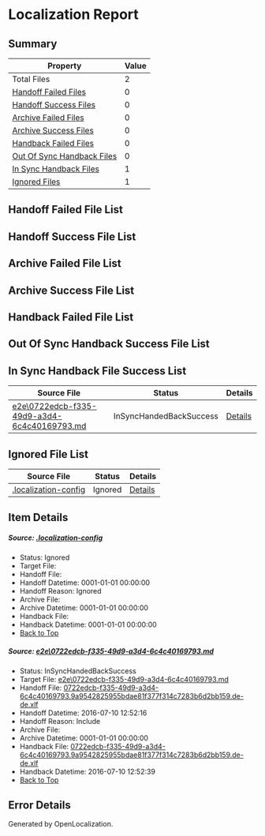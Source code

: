 # <a name='report-top'></a> Localization Report

## Summary
 Property | Value 
 -------- | ----- 
 Total Files | 2
[ Handoff Failed Files ](#handoff-failed-list)| 0
[ Handoff Success Files ](#handoff-success-list)| 0
[ Archive Failed Files ](#archive-failed-list)| 0
[ Archive Success Files ](#archive-success-list)| 0
[ Handback Failed Files ](#handback-failed-list)| 0
[ Out Of Sync Handback Files ](#outofsync-handback-success-list)| 0
[ In Sync Handback Files ](#insync-handback-success-list)| 1
[ Ignored Files ](#ignored-list)| 1

## <a name='handoff-failed-list'></a> Handoff Failed File List

## <a name='handoff-success-list'></a> Handoff Success File List

## <a name='archive-failed-list'></a> Archive Failed File List

## <a name='archive-success-list'></a> Archive Success File List

## <a name='handback-failed-list'></a> Handback Failed File List

## <a name='outofsync-handback-success-list'></a> Out Of Sync Handback Success File List

## <a name='insync-handback-success-list'></a> In Sync Handback File Success List
 Source File | Status | Details 
 ----------- | ------ | ------- 
 [e2e\0722edcb-f335-49d9-a3d4-6c4c40169793.md](https://github.com/OpenLocalizationTestOrg/oltest/blob/c1914e26debf7a00202bbd903d75516acfa04a95/e2e/0722edcb-f335-49d9-a3d4-6c4c40169793.md) | InSyncHandedBackSuccess | [Details](#a86e74fedf00656ebe115190a5bfffe5405a33d21)

## <a name='ignored-list'></a> Ignored File List
 Source File | Status | Details 
 ----------- | ------ | ------- 
 [.localization-config](https://github.com/OpenLocalizationTestOrg/oltest/blob/c1914e26debf7a00202bbd903d75516acfa04a95/.localization-config) | Ignored | [Details](#3d4f252ac210baf56311d7e97dcc2db10974dbd20)

## Item Details
##### <a name='3d4f252ac210baf56311d7e97dcc2db10974dbd20'></a> Source: [.localization-config](https://github.com/OpenLocalizationTestOrg/oltest/blob/c1914e26debf7a00202bbd903d75516acfa04a95/.localization-config)
* Status: Ignored
* Target File: 
* Handoff File: 
* Handoff Datetime: 0001-01-01 00:00:00
* Handoff Reason: Ignored
* Archive File: 
* Archive Datetime: 0001-01-01 00:00:00
* Handback File: 
* Handback Datetime: 0001-01-01 00:00:00
* [Back to Top](#report-top)

##### <a name='a86e74fedf00656ebe115190a5bfffe5405a33d21'></a> Source: [e2e\0722edcb-f335-49d9-a3d4-6c4c40169793.md](https://github.com/OpenLocalizationTestOrg/oltest/blob/c1914e26debf7a00202bbd903d75516acfa04a95/e2e/0722edcb-f335-49d9-a3d4-6c4c40169793.md)
* Status: InSyncHandedBackSuccess
* Target File: [e2e\0722edcb-f335-49d9-a3d4-6c4c40169793.md](https://github.com/OpenLocalizationTestOrg/oltest-dede-fly/blob/5a528246224891cbd036fa6d50618de2f8373b35/e2e/0722edcb-f335-49d9-a3d4-6c4c40169793.md)
* Handoff File: [0722edcb-f335-49d9-a3d4-6c4c40169793.9a9542825955bdae81f377f314c7283b6d2bb159.de-de.xlf](https://github.com/OpenLocalizationTestOrg/olhandoff-e2e/blob/a9c964144ebc8b036ca494f1ff9443af605c5198/ol-handoff/OpenLocalizationTestOrg/oltest-dede-fly/ci/ht/0722edcb-f335-49d9-a3d4-6c4c40169793.9a9542825955bdae81f377f314c7283b6d2bb159.de-de.xlf)
* Handoff Datetime: 2016-07-10 12:52:16
* Handoff Reason: Include
* Archive File: 
* Archive Datetime: 0001-01-01 00:00:00
* Handback File: [0722edcb-f335-49d9-a3d4-6c4c40169793.9a9542825955bdae81f377f314c7283b6d2bb159.de-de.xlf](https://github.com/OpenLocalizationTestOrg/olhandback-e2e/blob/b95f6492b785ae6b8dec0ce17df4876cbfd7ac8b/ol-handback/OpenLocalizationTestOrg/oltest-dede-fly/ci/ht/0722edcb-f335-49d9-a3d4-6c4c40169793.9a9542825955bdae81f377f314c7283b6d2bb159.de-de.xlf)
* Handback Datetime: 2016-07-10 12:52:39
* [Back to Top](#report-top)


## Error Details

Generated by OpenLocalization.
